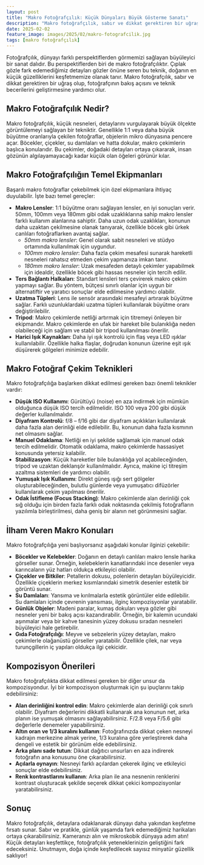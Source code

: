 ```yaml
---
layout: post
title: "Makro Fotoğrafçılık: Küçük Dünyaları Büyük Gösterme Sanatı"
description: "Makro fotoğrafçılık, sabır ve dikkat gerektiren bir uğraş olup, fotoğrafçının bakış açısını ve teknik becerilerini geliştirmesine yardımcı olur."
date: 2025-02-02
feature_image: images/2025/02/makro-fotografcilik.jpg
tags: [makro fotoğrafçılık]
---
```


Fotoğrafçılık, dünyayı farklı perspektiflerden görmemizi sağlayan büyüleyici bir sanat dalıdır. Bu perspektiflerden biri de makro fotoğrafçılıktır. Çıplak gözle fark edemediğimiz detayları gözler önüne seren bu teknik, doğanın en küçük güzelliklerini keşfetmemize olanak tanır. Makro fotoğrafçılık, sabır ve dikkat gerektiren bir uğraş olup, fotoğrafçının bakış açısını ve teknik becerilerini geliştirmesine yardımcı olur.

<!--more-->

## Makro Fotoğrafçılık Nedir?

Makro fotoğrafçılık, küçük nesneleri, detaylarını vurgulayarak büyük ölçekte görüntülemeyi sağlayan bir tekniktir. Genellikle 1:1 veya daha büyük büyütme oranlarıyla çekilen fotoğraflar, objelerin mikro dünyasına pencere açar. Böcekler, çiçekler, su damlaları ve hatta dokular, makro çekimlerin başlıca konularıdır. Bu çekimler, doğadaki detayları ortaya çıkararak, insan gözünün algılayamayacağı kadar küçük olan öğeleri görünür kılar.

## Makro Fotoğrafçılığın Temel Ekipmanları

Başarılı makro fotoğraflar çekebilmek için özel ekipmanlara ihtiyaç duyulabilir. İşte bazı temel gereçler:

- **Makro Lensler**: 1:1 büyütme oranı sağlayan lensler, en iyi sonuçları verir. 50mm, 100mm veya 180mm gibi odak uzaklıklarına sahip makro lensler farklı kullanım alanlarına sahiptir. Daha uzun odak uzaklıkları, konunun daha uzaktan çekilmesine olanak tanıyarak, özellikle böcek gibi ürkek canlıları fotoğraflarken avantaj sağlar.
  - *50mm makro lensler*: Genel olarak sabit nesneleri ve stüdyo ortamında kullanılmak için uygundur.
  - *100mm makro lensler*: Daha fazla çekim mesafesi sunarak hareketli nesneleri rahatsız etmeden çekim yapmanıza imkan tanır.
  - *180mm makro lensler*: Uzak mesafeden detaylı çekimler yapabilmek için idealdir, özellikle böcek gibi hassas nesneler için tercih edilir.
- **Ters Bağlantı Halkaları**: Standart lensleri ters çevirerek makro çekim yapmayı sağlar. Bu yöntem, bütçesi sınırlı olanlar için uygun bir alternatiftir ve yaratıcı sonuçlar elde edilmesine yardımcı olabilir.
- **Uzatma Tüpleri**: Lens ile sensör arasındaki mesafeyi artırarak büyütme sağlar. Farklı uzunluklardaki uzatma tüpleri kullanılarak büyütme oranı değiştirilebilir.
- **Tripod**: Makro çekimlerde netliği artırmak için titremeyi önleyen bir ekipmandır. Makro çekimlerde en ufak bir hareket bile bulanıklığa neden olabileceği için sağlam ve stabil bir tripod kullanılması önerilir.
- **Harici Işık Kaynakları**: Daha iyi ışık kontrolü için flaş veya LED ışıklar kullanılabilir. Özellikle halka flaşlar, doğrudan konunun üzerine eşit ışık düşürerek gölgeleri minimize edebilir.

## Makro Fotoğraf Çekim Teknikleri

Makro fotoğrafçılığa başlarken dikkat edilmesi gereken bazı önemli teknikler vardır:

- **Düşük ISO Kullanımı**: Gürültüyü (noise) en aza indirmek için mümkün olduğunca düşük ISO tercih edilmelidir. ISO 100 veya 200 gibi düşük değerler kullanılmalıdır.
- **Diyafram Kontrolü**: f/8 – f/16 gibi dar diyafram açıklıkları kullanılarak daha fazla alan derinliği elde edilebilir. Bu, konunun daha fazla kısmının net olmasını sağlar.
- **Manuel Odaklama**: Netliği en iyi şekilde sağlamak için manuel odak tercih edilmelidir. Otomatik odaklama, makro çekimlerde hassasiyet konusunda yetersiz kalabilir.
- **Stabilizasyon**: Küçük hareketler bile bulanıklığa yol açabileceğinden, tripod ve uzaktan deklanşör kullanılmalıdır. Ayrıca, makine içi titreşim azaltma sistemleri de yardımcı olabilir.
- **Yumuşak Işık Kullanımı**: Direkt güneş ışığı sert gölgeler oluşturabileceğinden, bulutlu günlerde veya yumuşatıcı difüzörler kullanılarak çekim yapılması önerilir.
- **Odak İstifleme (Focus Stacking)**: Makro çekimlerde alan derinliği çok sığ olduğu için birden fazla farklı odak noktasında çekilmiş fotoğrafların yazılımla birleştirilmesi, daha geniş bir alanın net görünmesini sağlar.

## İlham Veren Makro Konuları

Makro fotoğrafçılığa yeni başlıyorsanız aşağıdaki konular ilginizi çekebilir:

- **Böcekler ve Kelebekler**: Doğanın en detaylı canlıları makro lensle harika görseller sunar. Örneğin, kelebeklerin kanatlarındaki ince desenler veya karıncaların yüz hatları oldukça etkileyici olabilir.
- **Çiçekler ve Bitkiler**: Petallerin dokusu, polenlerin detayları büyüleyicidir. Özellikle çiçeklerin merkez kısımlarındaki simetrik desenler estetik bir görüntü sunar.
- **Su Damlaları**: Yansıma ve kırılmalarla estetik görüntüler elde edilebilir. Su damlaları içinde çevrenin yansıması, ilginç kompozisyonlar yaratabilir.
- **Günlük Objeler**: Madeni paralar, kumaş dokuları veya gözler gibi nesneler yeni bir bakış açısı kazandırabilir. Örneğin, bir kalemin ucundaki aşınmalar veya bir kahve tanesinin yüzey dokusu sıradan nesneleri büyüleyici hale getirebilir.
- **Gıda Fotoğrafçılığı**: Meyve ve sebzelerin yüzey detayları, makro çekimlerle olağanüstü görseller yaratabilir. Özellikle çilek, nar veya turunçgillerin iç yapıları oldukça ilgi çekicidir.

## Kompozisyon Önerileri

Makro fotoğrafçılıkta dikkat edilmesi gereken bir diğer unsur da kompozisyondur. İyi bir kompozisyon oluşturmak için şu ipuçlarını takip edebilirsiniz:

- **Alan derinliğini kontrol edin**: Makro çekimlerde alan derinliği çok sınırlı olabilir. Diyafram değerlerini dikkatli kullanarak ana konunun net, arka planın ise yumuşak olmasını sağlayabilirsiniz. F/2.8 veya F/5.6 gibi değerlerle denemeler yapabilirsiniz.
- **Altın oran ve 1/3 kuralını kullanın**: Fotoğrafınızda dikkat çeken nesneyi kadrajın merkezine almak yerine, 1/3 kuralına göre yerleştirerek daha dengeli ve estetik bir görünüm elde edebilirsiniz.
- **Arka planı sade tutun**: Dikkat dağıtıcı unsurları en aza indirerek fotoğrafın ana konusunu öne çıkarabilirsiniz.
- **Açılarla oynayın**: Nesneyi farklı açılardan çekerek ilginç ve etkileyici sonuçlar elde edebilirsiniz.
- **Renk kontrastlarını kullanın**: Arka plan ile ana nesnenin renklerini kontrast oluşturacak şekilde seçerek dikkat çekici kompozisyonlar yaratabilirsiniz.

## Sonuç

Makro fotoğrafçılık, detaylara odaklanarak dünyayı daha yakından keşfetme fırsatı sunar. Sabır ve pratikle, günlük yaşamda fark edemediğimiz harikaları ortaya çıkarabilirsiniz. Kameranızı alın ve mikroskobik dünyaya adım atın! Küçük detayları keşfettikçe, fotoğrafçılık yeteneklerinizin geliştiğini fark edeceksiniz. Unutmayın, doğa içinde keşfedilecek sayısız minyatür güzellik saklıyor!